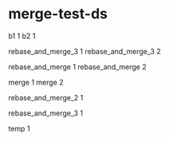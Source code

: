 # merge-test-ds

b1 1
b2 1

rebase_and_merge_3 1
rebase_and_merge_3 2

rebase_and_merge 1
rebase_and_merge 2

merge 1
merge 2

rebase_and_merge_2 1

rebase_and_merge_3 1

temp 1
